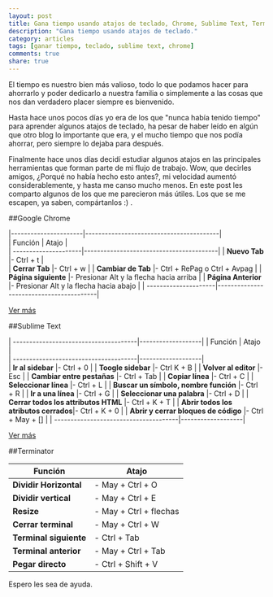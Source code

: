 ```yaml
---
layout: post
title: Gana tiempo usando atajos de teclado, Chrome, Sublime Text, Terminator
description: "Gana tiempo usando atajos de teclado."
category: articles
tags: [ganar tiempo, teclado, sublime text, chrome]
comments: true
share: true
---
```


El tiempo es nuestro bien más valioso, todo lo que podamos hacer para ahorrarlo y poder dedicarlo a nuestra familia o simplemente a las cosas que nos dan verdadero placer siempre es bienvenido.

Hasta hace unos pocos días yo era de los que "nunca había tenido tiempo" para aprender algunos atajos de teclado, ha pesar de haber leído en algún que otro blog lo importante que era, y el mucho tiempo que nos podía ahorrar, pero siempre lo dejaba para después. 

Finalmente hace unos días decidí estudiar algunos atajos en las principales herramientas que forman parte de mi flujo de trabajo. Wow, que decirles amigos, ¿Porqué no había hecho esto antes?, mi velocidad aumentó considerablemente, y hasta me canso mucho menos. En este post les comparto algunos de los que me parecieron más útiles. Los que se me escapen, ya saben, compártanlos :) .

##Google Chrome

|----------------------|-----------------------------------------|  
| Función              | Atajo              					 |  
| ---------------------|-----------------------------------------|
| **Nuevo Tab**        |- Ctrl + t                               |  
| **Cerrar Tab**       |- Ctrl + w                               |
| **Cambiar de Tab**   |- Ctrl + RePag o Ctrl + Avpag            |
| **Página siguiente** |- Presionar Alt y la flecha hacia arriba |
| **Página Anterior**  |- Presionar Alt y la flecha hacia abajo  |
| ---------------------|-----------------------------------------|  

[Ver más](https://support.google.com/chrome/answer/157179?hl=es-419)


##Sublime Text 

| --------------------------------------|-------------------|
| Función                               | Atajo             |  
| --------------------------------------|-------------------|  
| **Ir al sidebar**                     |- Ctrl + 0         |
| **Toogle sidebar**                    |- Ctrl K + B       |
| **Volver al editor**                  |- Esc              |
| **Cambiar entre pestañas**            |- Ctrl + Tab       |
| **Copiar línea**                      |- Ctrl + C         |
| **Seleccionar línea**                 |- Ctrl + L         |
| **Buscar un símbolo, nombre función** |- Ctrl + R         |
| **Ir a una línea**                    |- Ctrl + G         |
| **Seleccionar una palabra**           |- Ctrl + D         | 
| **Cerrar todos los attributos HTML**  |- Ctrl + K + T     |
| **Abrir todos los atributos cerrados**|- Ctrl + K + 0     |
| **Abrir y cerrar bloques de código**  |- Ctrl + May + []  |
| --------------------------------------|-------------------|

[Ver más](http://scotch.io/bar-talk/sublime-text-keyboard-shortcuts)


##Terminator 

| Función                | Atajo                |  
| -----------------------| ---------------------|  
| **Dividir Horizontal** |- May + Ctrl + O
| **Dividir vertical**   |- May + Ctrl + E
| **Resize**             |- May + Ctrl + flechas
| **Cerrar terminal**    |- May + Ctrl + W
| **Terminal siguiente** |- Ctrl + Tab
| **Terminal anterior**  |- May + Ctrl + Tab
| **Pegar directo**      |- Ctrl + Shift + V

Espero les sea de ayuda.
